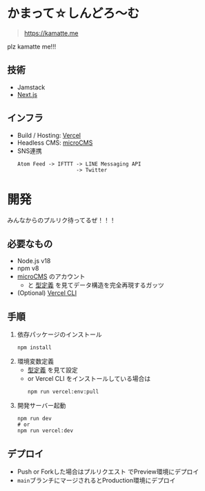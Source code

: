 # かまって☆しんどろ〜む

> https://kamatte.me

plz kamatte me!!!

## 技術

- Jamstack
- [Next.js](https://nextjs.org/)

## インフラ

- Build / Hosting: [Vercel](https://vercel.com/)
- Headless CMS: [microCMS](https://microcms.io/)
- SNS連携
  ```
  Atom Feed -> IFTTT -> LINE Messaging API
                     -> Twitter
  ```

# 開発

みんなからのプルリク待ってるぜ！！！

## 必要なもの

- Node.js v18
- npm v8
- [microCMS](https://microcms.io/) のアカウント
  - と [型定義](./lib/microcms/model.ts) を見てデータ構造を完全再現するガッツ
- (Optional) [Vercel CLI](https://vercel.com/cli)

## 手順

1. 依存パッケージのインストール
   ```shell
   npm install
   ```
1. 環境変数定義
   - [型定義](./@types/globals.d.ts) を見て設定
   - or Vercel CLI をインストールしている場合は
     ```shell
     npm run vercel:env:pull
     ```
1. 開発サーバー起動
   ```shell
   npm run dev
   # or
   npm run vercel:dev
   ```

## デプロイ
- Push or Forkした場合はプルリクエスト でPreview環境にデプロイ
- `main`ブランチにマージされるとProduction環境にデプロイ
